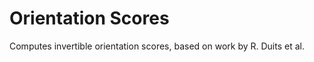 Orientation Scores
==================

Computes invertible orientation scores, based on work by R. Duits et al.
